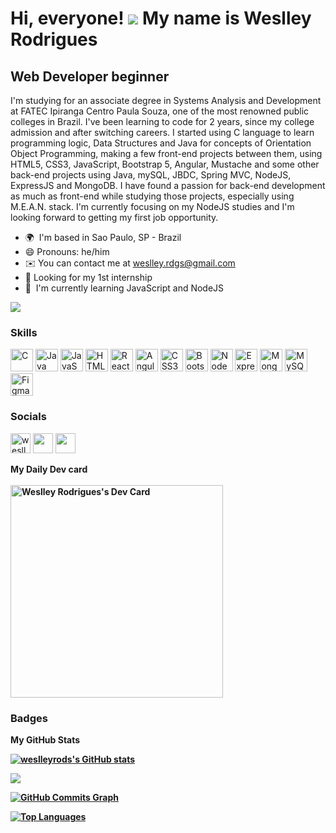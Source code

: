 Hi, everyone! ![](https://user-images.githubusercontent.com/18350557/176309783-0785949b-9127-417c-8b55-ab5a4333674e.gif) My name is Weslley Rodrigues
=========================================================================================================================================

Web Developer beginner
----------------------

  I'm studying for an associate degree in Systems Analysis and Development at FATEC Ipiranga Centro Paula Souza, one of the most renowned public colleges in Brazil. I've been learning to code for 2 years, since my college admission and after switching careers. I started using C language to learn programming logic, Data Structures and Java for concepts of Orientation Object Programming, making a few front-end projects between them, using HTML5, CSS3, JavaScript, Bootstrap 5, Angular, Mustache and some other back-end projects using Java, mySQL, JBDC, Spring MVC, NodeJS, ExpressJS and MongoDB. I have found a passion for back-end development as much as front-end while studying those projects, especially using M.E.A.N. stack.
  I'm currently focusing on my NodeJS studies and I'm looking forward to getting my first job opportunity.

*   🌍  I'm based in Sao Paulo, SP - Brazil
*   😄  Pronouns: he/him
* ✉️  You can contact me at [weslley.rdgs@gmail.com](mailto:weslley.rdgs@gmail.com)
*   🔭  Looking for my 1st internship
*   🌱  I'm currently learning JavaScript and NodeJS

<a href="https://www.github.com/weslleyrods" target="_blank" rel="noreferrer"><img
src="https://img.shields.io/github/followers/weslleyrods?logo=github&style=for-the-badge&color=a855f7&labelColor=0f172a" /></a>

### Skills

<p align="left">
<a href="https://docs.microsoft.com/en-us/cpp/?view=msvc-170" target="_blank" rel="noreferrer"><img src="https://raw.githubusercontent.com/danielcranney/readme-generator/main/public/icons/skills/c-colored.svg" width="36" height="36" alt="C" /></a>
<a href="https://www.oracle.com/java/" target="_blank" rel="noreferrer"><img src="https://raw.githubusercontent.com/danielcranney/readme-generator/main/public/icons/skills/java-colored.svg" width="36" height="36" alt="Java" /></a>
<a href="https://developer.mozilla.org/en-US/docs/Web/JavaScript" target="_blank" rel="noreferrer"><img src="https://raw.githubusercontent.com/danielcranney/readme-generator/main/public/icons/skills/javascript-colored.svg" width="36" height="36" alt="JavaScript" /></a>
<a href="https://developer.mozilla.org/en-US/docs/Glossary/HTML5" target="_blank" rel="noreferrer"><img src="https://raw.githubusercontent.com/danielcranney/readme-generator/main/public/icons/skills/html5-colored.svg" width="36" height="36" alt="HTML5" /></a>
<a href="https://reactjs.org/" target="_blank" rel="noreferrer"><img src="https://raw.githubusercontent.com/danielcranney/readme-generator/main/public/icons/skills/react-colored.svg" width="36" height="36" alt="React" /></a>
<a href="https://angular.io/" target="_blank" rel="noreferrer"><img src="https://raw.githubusercontent.com/danielcranney/readme-generator/main/public/icons/skills/angularjs-colored.svg" width="36" height="36" alt="Angular" /></a>
<a href="https://www.w3.org/TR/CSS/#css" target="_blank" rel="noreferrer"><img src="https://raw.githubusercontent.com/danielcranney/readme-generator/main/public/icons/skills/css3-colored.svg" width="36" height="36" alt="CSS3" /></a>
<a href="https://getbootstrap.com/" target="_blank" rel="noreferrer"><img src="https://raw.githubusercontent.com/danielcranney/readme-generator/main/public/icons/skills/bootstrap-colored.svg" width="36" height="36" alt="Bootstrap" /></a>
<a href="https://nodejs.org/en/" target="_blank" rel="noreferrer"><img src="https://raw.githubusercontent.com/danielcranney/readme-generator/main/public/icons/skills/nodejs-colored.svg" width="36" height="36" alt="NodeJS" /></a>
<a href="https://expressjs.com/" target="_blank" rel="noreferrer"><img src="https://raw.githubusercontent.com/danielcranney/readme-generator/main/public/icons/skills/express-colored.svg" width="36" height="36" alt="Express" /></a>
<a href="https://www.mongodb.com/" target="_blank" rel="noreferrer"><img src="https://raw.githubusercontent.com/danielcranney/readme-generator/main/public/icons/skills/mongodb-colored.svg" width="36" height="36" alt="MongoDB" /></a>
<a href="https://www.mysql.com/" target="_blank" rel="noreferrer"><img src="https://raw.githubusercontent.com/danielcranney/readme-generator/main/public/icons/skills/mysql-colored.svg" width="36" height="36" alt="MySQL" /></a>
<a href="https://www.figma.com/" target="_blank" rel="noreferrer"><img src="https://raw.githubusercontent.com/danielcranney/readme-generator/main/public/icons/skills/figma-colored.svg" width="36" height="36" alt="Figma" /></a>
</p>

### Socials

<p align="left"> 
<a href="https://dev.to/weslleyrods" target="blank"><img src="https://raw.githubusercontent.com/rahuldkjain/github-profile-readme-generator/master/src/images/icons/Social/devto.svg" alt="weslleyrods" height="32" width="32" /></a> <a href="https://www.github.com/weslleyrods" target="_blank" rel="noreferrer"><img src="https://raw.githubusercontent.com/danielcranney/readme-generator/main/public/icons/socials/github.svg" width="32" height="32" /></a> <a href="https://www.linkedin.com/in/weslleyrods" target="_blank" rel="noreferrer"><img src="https://raw.githubusercontent.com/danielcranney/readme-generator/main/public/icons/socials/linkedin.svg" width="32" height="32" /></a>
</p>

<b>My Daily Dev card<b><br/><br/>
<a href="https://app.daily.dev/weslleyrods"><img src="https://api.daily.dev/devcards/b530639c2f2b457b9f90831ccbc8d47e.png?r=ec7" width="340" alt="Weslley Rodrigues's Dev Card"/></a>

</p>

### Badges

<b>My GitHub Stats</b>

<a href="http://www.github.com/weslleyrods"><img src="https://github-readme-stats.vercel.app/api?username=weslleyrods&show_icons=true&hide=&count_private=true&title_color=a855f7&text_color=ffffff&icon_color=14b8a6&bg_color=0f172a&hide_border=true&show_icons=true" alt="weslleyrods's GitHub stats" /></a>

<a href="http://www.github.com/weslleyrods"><img src="https://github-readme-streak-stats.herokuapp.com/?user=weslleyrods&stroke=ffffff&background=0f172a&ring=a855f7&fire=a855f7&currStreakNum=ffffff&currStreakLabel=a855f7&sideNums=ffffff&sideLabels=ffffff&dates=ffffff&hide_border=true" /></a>

<a href="http://www.github.com/weslleyrods"><img src="https://activity-graph.herokuapp.com/graph?username=weslleyrods&bg_color=0f172a&color=ffffff&line=14b8a6&point=ffffff&area_color=0f172a&area=true&hide_border=true&custom_title=GitHub%20Commits%20Graph" alt="GitHub Commits Graph" /></a>

<a href="https://github.com/weslleyrods" align="left"><img src="https://github-readme-stats.vercel.app/api/top-langs/?username=weslleyrods&langs_count=10&title_color=a855f7&text_color=ffffff&icon_color=14b8a6&bg_color=0f172a&hide_border=true&locale=en&custom_title=Top%20%Languages" alt="Top Languages" /></a>
